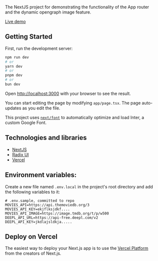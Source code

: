 The NextJS project for demonstrating the functionality of the App router and the dynamic opengraph image feature.

[Live demo](https://next-seo-optimization.vercel.app)

## Getting Started

First, run the development server:

```bash
npm run dev
# or
yarn dev
# or
pnpm dev
# or
bun dev
```

Open [http://localhost:3000](http://localhost:3000) with your browser to see the result.

You can start editing the page by modifying `app/page.tsx`. The page auto-updates as you edit the file.

This project uses [`next/font`](https://nextjs.org/docs/basic-features/font-optimization) to automatically optimize and load Inter, a custom Google Font.

## Technologies and libraries

- [NextJS](https://nextjs.org/)
- [Radix UI](https://www.radix-ui.com)
- [Vercel](https://vercel.com)

## Environment variables:

Create a new file named `.env.local` in the project's root directory and add the following variables to it:

```dosini
# .env.sample, committed to repo
MOVIES_API=https://api.themoviedb.org/3
MOVIES_API_KEY=ekjflksjdkf....
MOVIES_API_IMAGE=https://image.tmdb.org/t/p/w500
DEEPL_API_URL=https://api-free.deepl.com/v2
DEEPL_API_KEY=jkdlajsldkja.....
```

## Deploy on Vercel

The easiest way to deploy your Next.js app is to use the [Vercel Platform](https://vercel.com/new?utm_medium=default-template&filter=next.js&utm_source=create-next-app&utm_campaign=create-next-app-readme) from the creators of Next.js.
